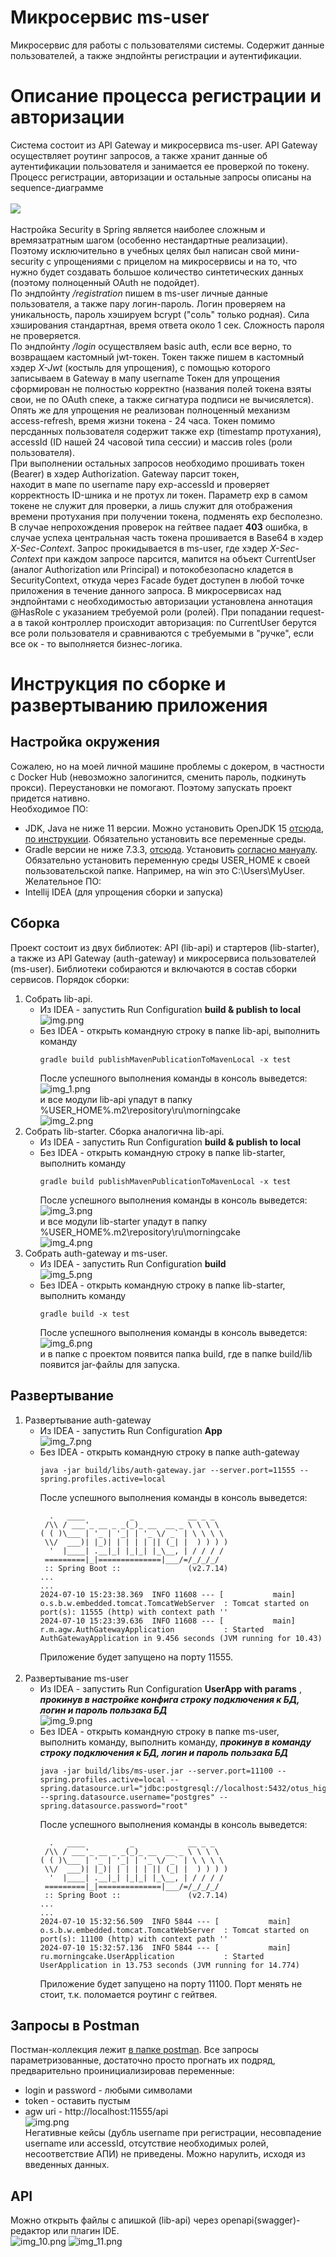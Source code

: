 # Микросервис ms-user
Микросервис для работы с пользователями системы.
Содержит данные пользователей, а также эндпойнты регистрации и аутентификации.

# Описание процесса регистрации и авторизации
Система состоит из API Gateway и микросервиса ms-user. API Gateway осуществляет роутинг запросов, а также хранит данные
об аутентификации пользователя и занимается ее проверкой по токену.<br>
Процесс регистрации, авторизации и остальные запросы описаны на sequence-диаграмме<br><br>
![](img/OtusSecurity.png)<br><br>
Настройка Security в Spring является наиболее сложным и времязатратным шагом (особенно нестандартные реализации).
Поэтому исключительно в учебных целях был написан свой мини-security с упрощениями с прицелом на микросервисы и на то, что
нужно будет создавать большое количество синтетических данных (поэтому полноценный OAuth не подойдет).<br>
По эндпойнту */registration* пишем в ms-user личные данные пользователя, а также пару логин-пароль. Логин проверяем на 
уникальность, пароль хэшируем bcrypt ("соль" только родная). Сила хэширования стандартная, время ответа около 1 сек. 
Сложность пароля не проверяется.<br>
По эндпойнту */login* осуществляем basic auth, если все верно, то возвращаем кастомный jwt-токен. 
Токен также пишем в кастомный хэдер *X-Jwt* (костыль для упрощения), с помощью которого записываем в Gateway в мапу username
Токен для упрощения сформирован не полностью корректно (названия полей токена взяты свои, не по OAuth спеке, а также сигнатура 
подписи не вычисялется). Опять же для упрощения не реализован полноценный механизм access-refresh, время жизни токена - 
24 часа. Токен помимо персданных пользователя содержит также exp (timestamp протухания), accessId 
(ID нашей 24 часовой типа сессии) и массив roles (роли пользователя).<br>
При выполнении остальных запросов необходимо прошивать токен (Bearer) в хэдер Authorization. Gateway парсит токен,  
находит в мапе по username пару exp-accessId и проверяет корректность ID-шника и не протух ли токен. Параметр exp в 
самом токене не служит для проверки, а лишь служит для отображения времени протухания при получении токена, подменять 
exp бесполезно. В случае непрохождения проверок на гейтвее падает **403** ошибка, в случае успеха центральная часть токена
прошивается в Base64 в хэдер *X-Sec-Context*. Запрос прокидывается в ms-user, где хэдер *X-Sec-Context* при каждом запросе 
парсится, мапится на объект CurrentUser (аналог Authorization или Principal) и потокобезопасно кладется в SecurityContext, 
откуда через Facade будет доступен в любой точке приложения в течение данного запроса.
В микросервисах над эндпойнтами с необходимостью авторизации установлена аннотация @HasRole с указанием требуемой роли (ролей).
При попадании request-а в такой контроллер происходит авторизация: по CurrentUser берутся все роли пользователя и 
сравниваются с требуемыми в "ручке", если все ок - то выполняется бизнес-логика.<br>

# Инструкция по сборке и развертыванию приложения
## Настройка окружения
Сожалею, но на моей личной машине проблемы с докером, в частности с Docker Hub (невозможно залогинится, сменить пароль, 
подкинуть прокси). Переустановки не помогают. Поэтому запускать проект придется нативно.<br>
Необходимое ПО:
* JDK, Java не ниже 11 версии. Можно установить OpenJDK 15 [отсюда](https://jdk.java.net/archive/), 
[по инструкции](https://timeweb.com/ru/community/articles/kak-ustanovit-java-development-kit). Обязательно установить
все переменные среды.
* Gradle версии не ниже 7.3.3, [отсюда](https://gradle.org/releases/). Установить 
[согласно мануалу](https://gradle.org/install/). Обязательно установить переменную среды USER_HOME к своей
пользовательской папке. Например, на win это C:\Users\MyUser.
Желательное ПО:
* Intellij IDEA (для упрощения сборки и запуска)
## Сборка
Проект состоит из двух библиотек: API (lib-api) и стартеров (lib-starter), а также из API Gateway (auth-gateway) и 
микросервиса пользователей (ms-user). Библиотеки собираются и включаются в состав сборки сервисов.
Порядок сборки:
1) Cобрать lib-api. 
   * Из IDEA - запустить Run Configuration **build & publish to local** <br>![img.png](img/img15.png)<br>
   * Без IDEA - открыть командную строку в папке lib-api, выполнить команду
     ~~~ 
     gradle build publishMavenPublicationToMavenLocal -x test
     ~~~
     После успешного выполнения команды в консоль выведется:
     <br>![img_1.png](img/img_1.png)<br>
     и все модули lib-api упадут в папку %USER_HOME%\.m2\repository\ru\morningcake
     <br>![img_2.png](img/img_2.png)<br>
2) Cобрать lib-starter. Сборка аналогична lib-api.
   * Из IDEA - запустить Run Configuration **build & publish to local**
   * Без IDEA - открыть командную строку в папке lib-starter, выполнить команду
     ~~~ 
     gradle build publishMavenPublicationToMavenLocal -x test
     ~~~
     После успешного выполнения команды в консоль выведется:
     <br>![img_3.png](img/img_3.png)<br>
     и все модули lib-starter упадут в папку %USER_HOME%\.m2\repository\ru\morningcake
     <br>![img_4.png](img/img_4.png)<br>
3) Cобрать auth-gateway и ms-user.
   * Из IDEA - запустить Run Configuration **build** <br>![img_5.png](img/img_5.png)<br>
   * Без IDEA - открыть командную строку в папке lib-starter, выполнить команду
     ~~~ 
     gradle build -x test
     ~~~
     После успешного выполнения команды в консоль выведется:
     <br>![img_6.png](img/img_6.png)<br>
     и в папке с проектом появится папка build, где в папке build/lib появится jar-файлы для запуска. 

## Развертывание
1) Развертывание auth-gateway
   * Из IDEA - запустить Run Configuration **App** <br>![img_7.png](img/img_7.png)<br>
   * Без IDEA - открыть командную строку в папке auth-gateway
     ~~~ 
     java -jar build/libs/auth-gateway.jar --server.port=11555 --spring.profiles.active=local
     ~~~
     После успешного выполнения команды в консоль выведется:
     ~~~
       .   ____          _            __ _ _
      /\\ / ___'_ __ _ _(_)_ __  __ _ \ \ \ \
     ( ( )\___ | '_ | '_| | '_ \/ _` | \ \ \ \
      \\/  ___)| |_)| | | | | || (_| |  ) ) ) )
       '  |____| .__|_| |_|_| |_\__, | / / / /
      =========|_|==============|___/=/_/_/_/
      :: Spring Boot ::               (v2.7.14)
     ...
     ...
     2024-07-10 15:23:38.369  INFO 11608 --- [           main] o.s.b.w.embedded.tomcat.TomcatWebServer  : Tomcat started on port(s): 11555 (http) with context path ''
     2024-07-10 15:23:39.636  INFO 11608 --- [           main] r.m.agw.AuthGatewayApplication           : Started AuthGatewayApplication in 9.456 seconds (JVM running for 10.43)
     ~~~
     Приложение будет запущено на порту 11555.<br><br>
2) Развертывание ms-user
   * Из IDEA - запустить Run Configuration **UserApp with params** , ***прокинув в настройке конфига
     строку подключения к БД, логин и пароль пользака БД*** <br>
     ![img_9.png](img/img_9.png)<br>
   * Без IDEA - открыть командную строку в папке ms-user, выполнить команду, выполнить команду, ***прокинув в команду
     строку подключения к БД, логин и пароль пользака БД***
     ~~~ 
     java -jar build/libs/ms-user.jar --server.port=11100 --spring.profiles.active=local --spring.datasource.url="jdbc:postgresql://localhost:5432/otus_highload" --spring.datasource.username="postgres" --spring.datasource.password="root"
     ~~~
     После успешного выполнения команды в консоль выведется:
     ~~~
       .   ____          _            __ _ _
      /\\ / ___'_ __ _ _(_)_ __  __ _ \ \ \ \
     ( ( )\___ | '_ | '_| | '_ \/ _` | \ \ \ \
      \\/  ___)| |_)| | | | | || (_| |  ) ) ) )
       '  |____| .__|_| |_|_| |_\__, | / / / /
      =========|_|==============|___/=/_/_/_/
      :: Spring Boot ::               (v2.7.14)
     ...
     ...
     2024-07-10 15:32:56.509  INFO 5844 --- [           main] o.s.b.w.embedded.tomcat.TomcatWebServer  : Tomcat started on port(s): 11100 (http) with context path ''
     2024-07-10 15:32:57.136  INFO 5844 --- [           main] ru.morningcake.UserApplication           : Started UserApplication in 13.753 seconds (JVM running for 14.774)
     ~~~
     Приложение будет запущено на порту 11100. Порт менять не стоит, т.к. поломается роутинг с гейтвея.


## Запросы в Postman
Постман-коллекция лежит [в папке postman](postman/2024-07-10__OTUS.postman_collection.json).
Все запросы параметризованные, достаточно просто прогнать их подряд, предварительно проинициализировав переменные:
* login и password - любыми символами
* token - оставить пустым
* agw uri - http://localhost:11555/api<br>
![img.png](img/img.png)<br>
Негативные кейсы (дубль username при регистрации, несовпадение username или accessId, отсутствие необходимых ролей, 
несоответствие АПИ) не приведены. Можно нарулить, исходя из введенных данных.

## API
Можно открыть файлы с апишкой (lib-api) через openapi(swagger)-редактор или плагин IDE.<br>
![img_10.png](img/img_10.png) ![img_11.png](img/img_11.png)